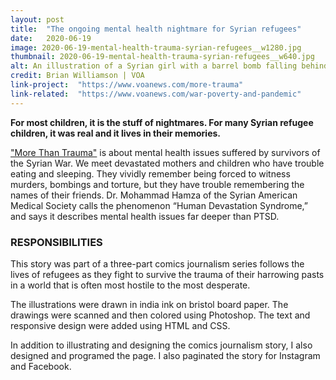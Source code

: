 ```yaml
---
layout: post
title:  "The ongoing mental health nightmare for Syrian refugees"
date:   2020-06-19
image: 2020-06-19-mental-health-trauma-syrian-refugees__w1280.jpg
thumbnail: 2020-06-19-mental-health-trauma-syrian-refugees__w640.jpg
alt: An illustration of a Syrian girl with a barrel bomb falling behind her.
credit: Brian Williamson | VOA
link-project:  "https://www.voanews.com/more-trauma"
link-related:  "https://www.voanews.com/war-poverty-and-pandemic"
---
```


**For most children, it is the stuff of nightmares. For many Syrian refugee children, it was real and it lives in their memories.**

["More Than Trauma"](https://www.voanews.com/more-trauma) is about mental health issues suffered by survivors of the Syrian War. We meet devastated mothers and children who have trouble eating and sleeping. They vividly remember being forced to witness murders, bombings and torture, but they have trouble remembering the names of their friends. Dr. Mohammad Hamza of the Syrian American Medical Society calls the phenomenon “Human Devastation Syndrome,” and says it describes mental health issues far deeper than PTSD.


### RESPONSIBILITIES

This story was part of a three-part comics journalism series follows the lives of refugees as they fight to survive the trauma of their harrowing pasts in a world that is often most hostile to the most desperate.

The illustrations were drawn in india ink on bristol board paper. The drawings were scanned and then colored using Photoshop. The text and responsive design were added using HTML and CSS. 

In addition to illustrating and designing the comics journalism story, I also designed and programed the page. I also paginated the story for Instagram and Facebook.